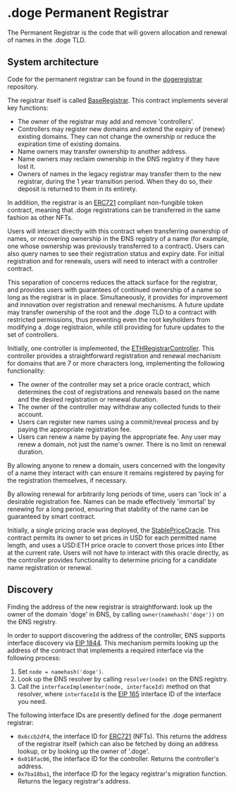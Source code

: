 # .doge Permanent Registrar

The Permanent Registrar is the code that will govern allocation and renewal of names in the .doge TLD.

## System architecture

Code for the permanent registrar can be found in the [dogeregistrar](https://github.com/dogedomains/dogeregistrar) repository.

The registrar itself is called [BaseRegistrar](registrar.md). This contract implements several key functions:

* The owner of the registrar may add and remove 'controllers'.
* Controllers may register new domains and extend the expiry of \(renew\) existing domains. They can not change the ownership or reduce the expiration time of existing domains.
* Name owners may transfer ownership to another address.
* Name owners may reclaim ownership in the ĐNS registry if they have lost it.
* Owners of names in the legacy registrar may transfer them to the new registrar, during the 1 year transition period. When they do so, their deposit is returned to them in its entirety.

In addition, the registrar is an [ERC721](https://github.com/ensdomains/ens/blob/master/docs/ethregistrar.rst#id3) compliant non-fungible token contract, meaning that .doge registrations can be transferred in the same fashion as other NFTs.

Users will interact directly with this contract when transferring ownership of names, or recovering ownership in the ĐNS registry of a name \(for example, one whose ownership was previously transferred to a contract\). Users can also query names to see their registration status and expiry date. For initial registration and for renewals, users will need to interact with a controller contract.

This separation of concerns reduces the attack surface for the registrar, and provides users with guarantees of continued ownership of a name so long as the registrar is in place. Simultaneously, it provides for improvement and innovation over registration and renewal mechanisms. A future update may transfer ownership of the root and the .doge TLD to a contract with restricted permissions, thus preventing even the root keyholders from modifying a .doge registraion, while still providing for future updates to the set of controllers.

Initially, one controller is implemented, the [ETHRegistrarController](controller.md). This controller provides a straightforward registration and renewal mechanism for domains that are 7 or more characters long, implementing the following functionality:

* The owner of the controller may set a price oracle contract, which determines the cost of registrations and renewals based on the name and the desired registration or renewal duration.
* The owner of the controller may withdraw any collected funds to their account.
* Users can register new names using a commit/reveal process and by paying the appropriate registration fee.
* Users can renew a name by paying the appropriate fee. Any user may renew a domain, not just the name's owner. There is no limit on renewal duration.

By allowing anyone to renew a domain, users concerned with the longevity of a name they interact with can ensure it remains registered by paying for the registration themselves, if necessary.

By allowing renewal for arbitrarily long periods of time, users can 'lock in' a desirable registration fee. Names can be made effectively 'immortal' by renewing for a long period, ensuring that stability of the name can be guaranteed by smart contract.

Initially, a single pricing oracle was deployed, the [StablePriceOracle](https://github.com/ensdomains/ethregistrar/blob/master/contracts/StablePriceOracle.sol). This contract permits its owner to set prices in USD for each permitted name length, and uses a USD:ETH price oracle to convert those prices into Ether at the current rate. Users will not have to interact with this oracle directly, as the controller provides functionality to determine pricing for a candidate name registration or renewal.

## Discovery

Finding the address of the new registrar is straightforward: look up the owner of the domain 'doge' in ĐNS, by calling `owner(namehash('doge'))` on the ĐNS registry.

In order to support discovering the address of the controller, ĐNS supports interface discovery via [EIP 1844](https://eips.ethereum.org/EIPS/eip-1844). This mechanism permits looking up the address of the contract that implements a required interface via the following process:

1. Set `node = namehash('doge')`.
2. Look up the ĐNS resolver by calling `resolver(node)` on the ĐNS registry.
3. Call the `interfaceImplementer(node, interfaceId)` method on that resolver, where `interfaceId` is the [EIP 165](https://eips.ethereum.org/EIPS/eip-165) interface ID of the interface you need.

The following interface IDs are presently defined for the .doge permanent registrar:

* `0x6ccb2df4`, the interface ID for [ERC721](https://eips.ethereum.org/EIPS/eip-721) \(NFTs\). This returns the address of the registrar itself \(which can also be fetched by doing an address lookup, or by looking up the owner of '.doge'.
* `0x018fac06`, the interface ID for the controller. Returns the controller's address.
* `0x7ba18ba1`, the interface ID for the legacy registrar's migration function. Returns the legacy registrar's address.

